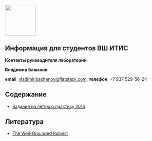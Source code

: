 [<img src="http://www.flatstack.com/logo.svg" width="100"/>](http://www.flatstack.com)
## Информация для студентов ВШ ИТИС


**Контакты руководителя лаборатории**:

**Владимир Бажанов**:

**email**: vladimir.bazhanov@flatstack.com, **телефон**: +7 937 529-56-24

## Содержание

* [Задание на летнюю практику 2016](practice/README.md)

## Литература

* [The Well-Grounded Rubyist](books/the_well_grounded_rubyist.zip)
